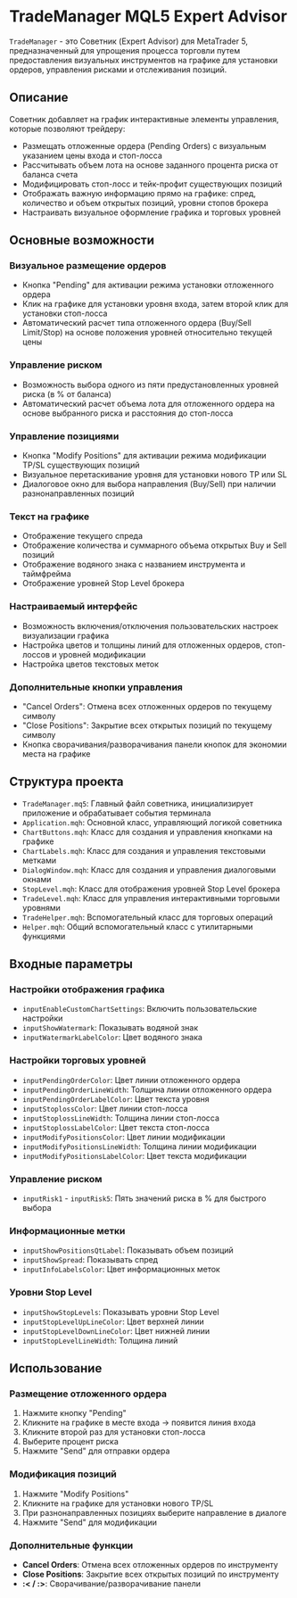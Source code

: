 # TradeManager MQL5 Expert Advisor

`TradeManager` - это Советник (Expert Advisor) для MetaTrader 5, предназначенный для упрощения процесса торговли путем предоставления визуальных инструментов на графике для установки ордеров, управления рисками и отслеживания позиций.

## Описание

Советник добавляет на график интерактивные элементы управления, которые позволяют трейдеру:

- Размещать отложенные ордера (Pending Orders) с визуальным указанием цены входа и стоп-лосса
- Рассчитывать объем лота на основе заданного процента риска от баланса счета
- Модифицировать стоп-лосс и тейк-профит существующих позиций
- Отображать важную информацию прямо на графике: спред, количество и объем открытых позиций, уровни стопов брокера
- Настраивать визуальное оформление графика и торговых уровней

## Основные возможности

### Визуальное размещение ордеров

- Кнопка "Pending" для активации режима установки отложенного ордера
- Клик на графике для установки уровня входа, затем второй клик для установки стоп-лосса
- Автоматический расчет типа отложенного ордера (Buy/Sell Limit/Stop) на основе положения уровней относительно текущей цены

### Управление риском

- Возможность выбора одного из пяти предустановленных уровней риска (в % от баланса)
- Автоматический расчет объема лота для отложенного ордера на основе выбранного риска и расстояния до стоп-лосса

### Управление позициями

- Кнопка "Modify Positions" для активации режима модификации TP/SL существующих позиций
- Визуальное перетаскивание уровня для установки нового TP или SL
- Диалоговое окно для выбора направления (Buy/Sell) при наличии разнонаправленных позиций

### Текст на графике

- Отображение текущего спреда
- Отображение количества и суммарного объема открытых Buy и Sell позиций
- Отображение водяного знака с названием инструмента и таймфрейма
- Отображение уровней Stop Level брокера

### Настраиваемый интерфейс

- Возможность включения/отключения пользовательских настроек визуализации графика
- Настройка цветов и толщины линий для отложенных ордеров, стоп-лоссов и уровней модификации
- Настройка цветов текстовых меток

### Дополнительные кнопки управления

- "Cancel Orders": Отмена всех отложенных ордеров по текущему символу
- "Close Positions": Закрытие всех открытых позиций по текущему символу
- Кнопка сворачивания/разворачивания панели кнопок для экономии места на графике

## Структура проекта

- `TradeManager.mq5`: Главный файл советника, инициализирует приложение и обрабатывает события терминала
- `Application.mqh`: Основной класс, управляющий логикой советника
- `ChartButtons.mqh`: Класс для создания и управления кнопками на графике
- `ChartLabels.mqh`: Класс для создания и управления текстовыми метками
- `DialogWindow.mqh`: Класс для создания и управления диалоговыми окнами
- `StopLevel.mqh`: Класс для отображения уровней Stop Level брокера
- `TradeLevel.mqh`: Класс для управления интерактивными торговыми уровнями
- `TradeHelper.mqh`: Вспомогательный класс для торговых операций
- `Helper.mqh`: Общий вспомогательный класс с утилитарными функциями

## Входные параметры

### Настройки отображения графика

- `inputEnableCustomChartSettings`: Включить пользовательские настройки
- `inputShowWatermark`: Показывать водяной знак
- `inputWatermarkLabelColor`: Цвет водяного знака

### Настройки торговых уровней

- `inputPendingOrderColor`: Цвет линии отложенного ордера
- `inputPendingOrderLineWidth`: Толщина линии отложенного ордера
- `inputPendingOrderLabelColor`: Цвет текста уровня
- `inputStoplossColor`: Цвет линии стоп-лосса
- `inputStoplossLineWidth`: Толщина линии стоп-лосса
- `inputStoplossLabelColor`: Цвет текста стоп-лосса
- `inputModifyPositionsColor`: Цвет линии модификации
- `inputModifyPositionsLineWidth`: Толщина линии модификации
- `inputModifyPositionsLabelColor`: Цвет текста модификации

### Управление риском

- `inputRisk1` - `inputRisk5`: Пять значений риска в % для быстрого выбора

### Информационные метки

- `inputShowPositionsQtLabel`: Показывать объем позиций
- `inputShowSpread`: Показывать спред
- `inputInfoLabelsColor`: Цвет информационных меток

### Уровни Stop Level

- `inputShowStopLevels`: Показывать уровни Stop Level
- `inputStopLevelUpLineColor`: Цвет верхней линии
- `inputStopLevelDownLineColor`: Цвет нижней линии
- `inputStopLevelLineWidth`: Толщина линий

## Использование

### Размещение отложенного ордера

1. Нажмите кнопку "Pending"
2. Кликните на графике в месте входа → появится линия входа
3. Кликните второй раз для установки стоп-лосса
4. Выберите процент риска
5. Нажмите "Send" для отправки ордера

### Модификация позиций

1. Нажмите "Modify Positions"
2. Кликните на графике для установки нового TP/SL
3. При разнонаправленных позициях выберите направление в диалоге
4. Нажмите "Send" для модификации

### Дополнительные функции

- **Cancel Orders**: Отмена всех отложенных ордеров по инструменту
- **Close Positions**: Закрытие всех открытых позиций по инструменту
- **:< / :>**: Сворачивание/разворачивание панели
